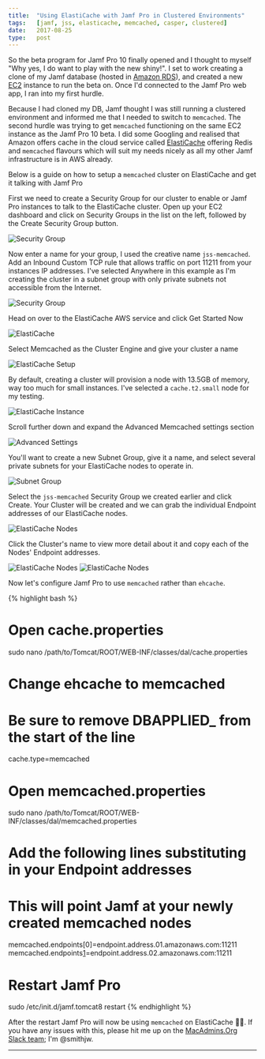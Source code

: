 ```yaml
---
title:  "Using ElastiCache with Jamf Pro in Clustered Environments"
tags:   [jamf, jss, elasticache, memcached, casper, clustered]
date:   2017-08-25
type:   post
---
```


So the beta program for Jamf Pro 10 finally opened and I thought to myself "Why yes, I do want to play with the new shiny!". I set to work creating a clone of my Jamf database (hosted in [Amazon RDS][1]), and created a new [EC2][2] instance to run the beta on. Once I'd connected to the Jamf Pro web app, I ran into my first hurdle.

Because I had cloned my DB, Jamf thought I was still running a clustered environment and informed me that I needed to switch to `memcached`. The second hurdle was trying to get `memcached` functioning on the same EC2 instance as the Jamf Pro 10 beta. I did some Googling and realised that Amazon offers cache in the cloud service called [ElastiCache][3] offering Redis and `memcached` flavours which will suit my needs nicely as all my other Jamf infrastructure is in AWS already.

Below is a guide on how to setup a `memcached` cluster on ElastiCache and get it talking with Jamf Pro

First we need to create a Security Group for our cluster to enable or Jamf Pro instances to talk to the ElastiCache cluster. Open up your EC2 dashboard and click on Security Groups in the list on the left, followed by the Create Security Group button.

![Security Group](/images/ElastiCache/ElastiCache1.png)

Now enter a name for your group, I used the creative name `jss-memcached`. Add an Inbound Custom TCP rule that allows traffic on port 11211 from your instances IP addresses. I've selected Anywhere in this example as I'm creating the cluster in a subnet group with only private subnets not accessible from the Internet.

![Security Group](/images/ElastiCache/ElastiCache2.png)

Head on over to the ElastiCache AWS service and click Get Started Now

![ElastiCache](/images/ElastiCache/ElastiCache3.png)

Select Memcached as the Cluster Engine and give your cluster a name

![ElastiCache Setup](/images/ElastiCache/ElastiCache4.png)

By default, creating a cluster will provision a node with 13.5GB of memory, way too much for small instances. I've selected a `cache.t2.small` node for my testing.

![ElastiCache Instance](/images/ElastiCache/ElastiCache5.png)

Scroll further down and expand the Advanced Memcached settings section

![Advanced Settings](/images/ElastiCache/ElastiCache6.png)

You'll want to create a new Subnet Group, give it a name, and select several private subnets for your ElastiCache nodes to operate in.

![Subnet Group](/images/ElastiCache/ElastiCache7.png)

Select the `jss-memcached` Security Group we created earlier and click Create. Your Cluster will be created and we can grab the individual Endpoint addresses of our ElastiCache nodes.

![ElastiCache Nodes](/images/ElastiCache/ElastiCache8.png)

Click the Cluster's name to view more detail about it and copy each of the Nodes' Endpoint addresses.

![ElastiCache Nodes](/images/ElastiCache/ElastiCache9.png)
![ElastiCache Nodes](/images/ElastiCache/ElastiCache10.png)

Now let's configure Jamf Pro to use `memcached` rather than `ehcache`.

{% highlight bash %}
# Open cache.properties
sudo nano /path/to/Tomcat/ROOT/WEB-INF/classes/dal/cache.properties

# Change ehcache to memcached
# Be sure to remove DBAPPLIED_ from the start of the line
cache.type=memcached

# Open memcached.properties
sudo nano /path/to/Tomcat/ROOT/WEB-INF/classes/dal/memcached.properties

# Add the following lines substituting in your Endpoint addresses
# This will point Jamf at your newly created memcached nodes
memcached.endpoints[0]=endpoint.address.01.amazonaws.com:11211
memcached.endpoints[1]=endpoint.address.02.amazonaws.com:11211

# Restart Jamf Pro
sudo /etc/init.d/jamf.tomcat8 restart
{% endhighlight %}

After the restart Jamf Pro will now be using `memcached` on ElastiCache 🙌🏽. If you have any issues with this, please hit me up on the [MacAdmins.Org Slack team][4]; I'm @smithjw.

---

[1]:	https://aws.amazon.com/rds/
[2]:  https://aws.amazon.com/ec2/
[3]:  https://aws.amazon.com/elasticache/
[4]:  https://macadmins.herokuapp.com/
